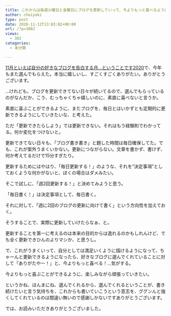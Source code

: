 ```yaml
---
title: これからは毎週火曜日と金曜日にブログを更新していって、今よりもっと喜べるようになろうと思います。
author: choiyaki
type: post
date: 2020-11-12T13:03:02+00:00
url: /?p=1082
views:
  - 302
categories:
  - 未分類

---
```

[11月といえば自分の好きなブログを告白する月…ということです2020][1]で、今年もまた選んでもらえた。本当に嬉しいし、すごくすごくありがたい。ありがとうございます。



&#8230;けれども、ブログを更新できてない日々が続いてるので、選んでもらっているのがなんだか、こう、むっちゃくちゃ嬉しいのに、素直に喜べないと言うか。

素直に喜ぶことができるように、またブログを、毎日とはいかずとも定期的に更新できるようにしていきたいな、と考えた。

ただ「更新できたらしよう」では更新できない。それはもう経験則でわかってる。何か変化をつけないと。

更新できてない日々も、「ブログ書き書き」と題した時間は毎日確保してた。でも、これが案外うまくいかない。更新につながらない。文章を書かず、書けず、何か考えてるだけで15分すぎたり。

更新するためにはやはり、「毎日更新する！」のような、それを”決定事項”としておくような何かがないと、ぼくの場合はダメみたい。

そこで試しに、「週2回更新する！」と決めてみようと思う。

「毎日書く！」は決定事項として、毎日書く。

それに対して、「週に2回のブログの更新に向けて書く」という方向性を加えておく。

そうすることで、実際に更新していけたらなぁ、と。

更新することを第一に考えるのは本来の目的からは逸れるのかもしれんけど、でも全く更新できひんのよりマシか、と思うし。

で、これがうまくいって、自分としては満足いくように描けるようになって、ちゃーんと更新できるようになったら、好きなブログに選んでくれていることに対して「ありがたやー！」と、今よりもっと喜べる！&#8230;気がする。

今よりもっと喜ぶことができるように、楽しみながら頑張っていきたい。

というかね、ほんまにね、選んでくれるから、選んでくれるということが、書き続けたいと言う気持ちを、これからも書いていこうという意志を、ググンんと強くしてくれているのは間違い無いので感謝しかないですありがとうございます。

では、お読みいただきありがとうございました。

 [1]: http://23secblog.blogspot.com/2020/11/112020.html